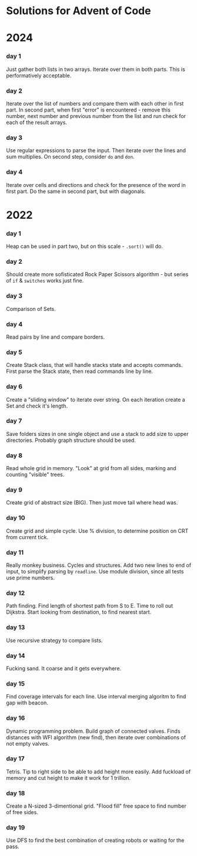 # Solutions for Advent of Code

# 2024

### day 1

Just gather both lists in two arrays. Iterate over them in both parts. This is performatively acceptable.

### day 2

Iterate over the list of numbers and compare them with each other in first part. In second part, when first "error" is encountered - remove this number, next number and previous number from the list and run check for each of the result arrays.

### day 3

Use regular expressions to parse the input. Then iterate over the lines and sum multiplies. On second step, consider `do` and `don`.

### day 4

Iterate over cells and directions and check for the presence of the word in first part. Do the same in second part, but with diagonals.

# 2022
### day 1

Heap can be used in part two, but on this scale - `.sort()` will do.

### day 2

Should create more sofisticated Rock Paper Scissors algorithm - but series of `if` & `switches` works just fine.

### day 3

Comparison of Sets.

### day 4

Read pairs by line and compare borders.

### day 5

Create Stack class, that will handle stacks state and accepts commands.
First parse the Stack state, then read commands line by line.

### day 6 

Create a "sliding window" to iterate over string. On each iteration create a Set and check it's length.

### day 7

Save folders sizes in one single object and use a stack to add size to upper directories. Probably graph structure should be used.

### day 8

Read whole grid in memory. "Look" at grid from all sides, marking and counting "visible" trees.

### day 9

Create grid of abstract size (BIG). Then just move tail where head was.

### day 10

Create grid and simple cycle. Use % division, to determine position on CRT from current tick.

### day 11

Really monkey business. Cycles and structures. Add two new lines to end of input, to simplify parsing by `readline`. Use module division, since all tests use prime numbers.

### day 12

Path finding. Find length of shortest path from S to E. Time to roll out Dijkstra. 
Start looking from destination, to find nearest start.

### day 13

Use recursive strategy to compare lists. 

### day 14

Fucking sand. It coarse and it gets everywhere.

### day 15

Find coverage intervals for each line. Use interval merging algoritm to find gap with beacon.

### day 16

Dynamic programming problem. Build graph of connected valves. Finds distances with WFI algorithm (new find), then iterate over combinations of not empty valves. 

### day 17

Tetris. Tip to right side to be able to add height more easily. Add fuckload of memory and cut height to make it work for 1 trillion.

### day 18

Create a N-sized 3-dimentional grid. "Flood fill" free space to find number of free sides.

### day 19

Use DFS to find the best combination of creating robots or waiting for the pass.
